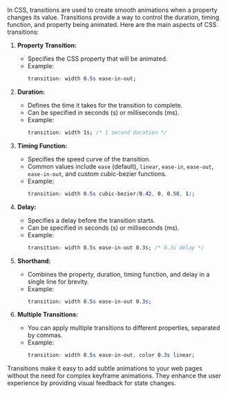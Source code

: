 In CSS, transitions are used to create smooth animations when a property changes its value. Transitions provide a way to control the duration, timing function, and property being animated. Here are the main aspects of CSS transitions:

1. **Property Transition:**
   - Specifies the CSS property that will be animated.
   - Example:
     ```css
     transition: width 0.5s ease-in-out;
     ```

2. **Duration:**
   - Defines the time it takes for the transition to complete.
   - Can be specified in seconds (s) or milliseconds (ms).
   - Example:
     ```css
     transition: width 1s; /* 1 second duration */
     ```

3. **Timing Function:**
   - Specifies the speed curve of the transition.
   - Common values include `ease` (default), `linear`, `ease-in`, `ease-out`, `ease-in-out`, and custom cubic-bezier functions.
   - Example:
     ```css
     transition: width 0.5s cubic-bezier(0.42, 0, 0.58, 1);
     ```

4. **Delay:**
   - Specifies a delay before the transition starts.
   - Can be specified in seconds (s) or milliseconds (ms).
   - Example:
     ```css
     transition: width 0.5s ease-in-out 0.3s; /* 0.3s delay */
     ```

5. **Shorthand:**
   - Combines the property, duration, timing function, and delay in a single line for brevity.
   - Example:
     ```css
     transition: width 0.5s ease-in-out 0.3s;
     ```

6. **Multiple Transitions:**
   - You can apply multiple transitions to different properties, separated by commas.
   - Example:
     ```css
     transition: width 0.5s ease-in-out, color 0.3s linear;
     ```

Transitions make it easy to add subtle animations to your web pages without the need for complex keyframe animations. They enhance the user experience by providing visual feedback for state changes.

